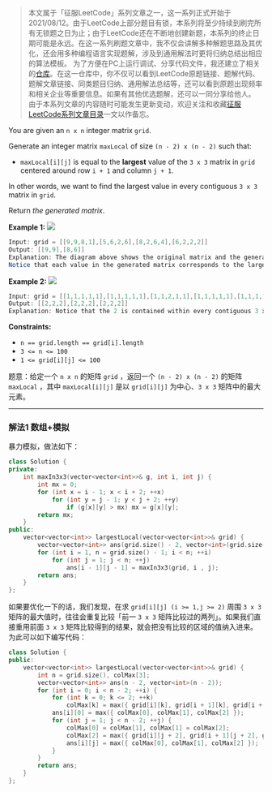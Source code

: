 > 本文属于「征服LeetCode」系列文章之一，这一系列正式开始于2021/08/12。由于LeetCode上部分题目有锁，本系列将至少持续到刷完所有无锁题之日为止；由于LeetCode还在不断地创建新题，本系列的终止日期可能是永远。在这一系列刷题文章中，我不仅会讲解多种解题思路及其优化，还会用多种编程语言实现题解，涉及到通用解法时更将归纳总结出相应的算法模板。
> <b></b>
> 为了方便在PC上运行调试、分享代码文件，我还建立了相关的[仓库](https://github.com/memcpy0/LeetCode-Conquest)。在这一仓库中，你不仅可以看到LeetCode原题链接、题解代码、题解文章链接、同类题目归纳、通用解法总结等，还可以看到原题出现频率和相关企业等重要信息。如果有其他优选题解，还可以一同分享给他人。
> <b></b>
> 由于本系列文章的内容随时可能发生更新变动，欢迎关注和收藏[征服LeetCode系列文章目录](https://memcpy0.blog.csdn.net/article/details/119656559)一文以作备忘。

You are given an `n x n` integer matrix `grid`.

Generate an integer matrix `maxLocal` of size `(n - 2) x (n - 2)` such that:

-   `maxLocal[i][j]` is equal to the **largest** value of the `3 x 3` matrix in `grid` centered around row `i + 1` and column `j + 1`.

In other words, we want to find the largest value in every contiguous `3 x 3` matrix in `grid`.

Return _the generated matrix_.

**Example 1:**
![](https://assets.leetcode.com/uploads/2022/06/21/ex1.png)
```java
Input: grid = [[9,9,8,1],[5,6,2,6],[8,2,6,4],[6,2,2,2]]
Output: [[9,9],[8,6]]
Explanation: The diagram above shows the original matrix and the generated matrix.
Notice that each value in the generated matrix corresponds to the largest value of a contiguous 3 x 3 matrix in grid.
```

**Example 2:**
![](https://assets.leetcode.com/uploads/2022/07/02/ex2new2.png)
```java
Input: grid = [[1,1,1,1,1],[1,1,1,1,1],[1,1,2,1,1],[1,1,1,1,1],[1,1,1,1,1]]
Output: [[2,2,2],[2,2,2],[2,2,2]]
Explanation: Notice that the 2 is contained within every contiguous 3 x 3 matrix in grid.
```
**Constraints:**
-   `n == grid.length == grid[i].length`
-   `3 <= n <= 100`
-   `1 <= grid[i][j] <= 100`

题意：给定一个 `n x n` 的矩阵 `grid` ，返回一个 `(n - 2) x (n - 2)` 的矩阵 `maxLocal` ，其中 `maxLocal[i][j]` 是以 `grid[i][j]` 为中心、`3 x 3` 矩阵中的最大元素。

---
### 解法1 数组+模拟
暴力模拟，做法如下：
```cpp
class Solution {
private:
    int maxIn3x3(vector<vector<int>>& g, int i, int j) {
        int mx = 0;
        for (int x = i - 1; x < i + 2; ++x)
            for (int y = j - 1; y < j + 2; ++y)
                if (g[x][y] > mx) mx = g[x][y];
        return mx;
    }
public:
    vector<vector<int>> largestLocal(vector<vector<int>>& grid) {
        vector<vector<int>> ans(grid.size() - 2, vector<int>(grid.size() - 2));
        for (int i = 1, n = grid.size() - 1; i < n; ++i) 
            for (int j = 1; j < n; ++j) 
                ans[i - 1][j - 1] = maxIn3x3(grid, i , j);
        return ans;
    }
};
```
如果要优化一下的话，我们发现，在求 `grid[i][j] (i >= 1,j >= 2)` 周围 `3 x 3` 矩阵的最大值时，往往会重复比较「前一 `3 x 3` 矩阵比较过的两列」。如果我们直接重用前面 `3 x 3` 矩阵比较得到的结果，就会把没有比较的区域的值纳入进来。为此可以如下编写代码：
```cpp
class Solution { 
public:
    vector<vector<int>> largestLocal(vector<vector<int>>& grid) {
        int n = grid.size(), colMax[3];
        vector<vector<int>> ans(n - 2, vector<int>(n - 2));
        for (int i = 0; i < n - 2; ++i) {
            for (int k = 0; k <= 2; ++k)
                colMax[k] = max({ grid[i][k], grid[i + 1][k], grid[i + 2][k] });
            ans[i][0] = max({ colMax[0], colMax[1], colMax[2] });
            for (int j = 1; j < n - 2; ++j) {
                colMax[0] = colMax[1], colMax[1] = colMax[2];
                colMax[2] = max({ grid[i][j + 2], grid[i + 1][j + 2], grid[i + 2][j + 2] });
                ans[i][j] = max({ colMax[0], colMax[1], colMax[2] });
            }
        }
        return ans;
    }
};
```

